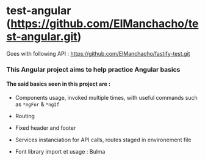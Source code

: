# test-angular (https://github.com/ElManchacho/test-angular.git)

Goes with following API : https://github.com/ElManchacho/fastify-test.git

### This Angular project aims to help practice Angular basics

#### The said basics seen in this project are :

- Components usage, invoked multiple times, with useful commands such as ```*ngFor``` & ```*ngIf```

- Routing

- Fixed header and footer

- Services instanciation for API calls, routes staged in environement file

- Font library import et usage : Bulma